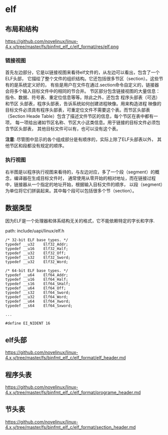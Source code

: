 elf
========================================

布局和结构
----------------------------------------

https://github.com/novelinux/linux-4.x.y/tree/master/fs/binfmt_elf_c/elf_format/res/elf.png

### 链接视图

首先左边部分，它是以链接视图来看待elf文件的，从左边可以看出，包含了一个ELF头部，
它描绘了整个文件的组织结构。它还包括很多节区（section）。这些节有的是系统定义好的，
有些是用户在文件在通过.section命令自定义的，链接器会将多个输入目标文件中的相同的节合并。
节区部分包含链接视图的大量信息：指令、数据、符号表、重定位信息等等。除此之外，还包含
程序头部表（可选）和节区 头部表，程序头部表，告诉系统如何创建进程映像。用来构造进程
映像的目标文件必须具有程序头部表，可重定位文件不需要这个表。而节区头部表
（Section Heade Table）包含了描述文件节区的信息，每个节区在表中都有一项，
每一项给出诸如节区名称、节区大小这类信息。用于链接的目标文件必须包含节区头部表，
其他目标文件可以有，也可以没有这个表。

**注意**: 尽管图中显示的各个组成部分是有顺序的，实际上除了ELF头部表以外，
其他节区和段都没有规定的顺序。

### 执行视图

右半图是以程序执行视图来看待的，与左边对应，多了一个段（segment）的概念，编译器在生成目标文件时，
通常使用从零开始的相对地址，而在链接过程中，链接器从一个指定的地址开始，根据输入目标文件的顺序，
以段（segment）为单位将它们拼装起来。其中每个段可以包括很多个节（section）。

数据类型
----------------------------------------

因为ELF是一个处理器和体系结构无关的格式，它不能依赖特定的字长和字序.

path: include/uapi/linux/elf.h
```
/* 32-bit ELF base types. */
typedef __u32    Elf32_Addr;
typedef __u16    Elf32_Half;
typedef __u32    Elf32_Off;
typedef __s32    Elf32_Sword;
typedef __u32    Elf32_Word;

/* 64-bit ELF base types. */
typedef __u64    Elf64_Addr;
typedef __u16    Elf64_Half;
typedef __s16    Elf64_SHalf;
typedef __u64    Elf64_Off;
typedef __s32    Elf64_Sword;
typedef __u32    Elf64_Word;
typedef __u64    Elf64_Xword;
typedef __s64    Elf64_Sxword;

...

#define EI_NIDENT 16
```

elf头部
----------------------------------------

https://github.com/novelinux/linux-4.x.y/tree/master/fs/binfmt_elf_c/elf_format/elf_header.md

程序头表
----------------------------------------

https://github.com/novelinux/linux-4.x.y/tree/master/fs/binfmt_elf_c/elf_format/programe_header.md

节头表
----------------------------------------

https://github.com/novelinux/linux-4.x.y/tree/master/fs/binfmt_elf_c/elf_format/section_header.md